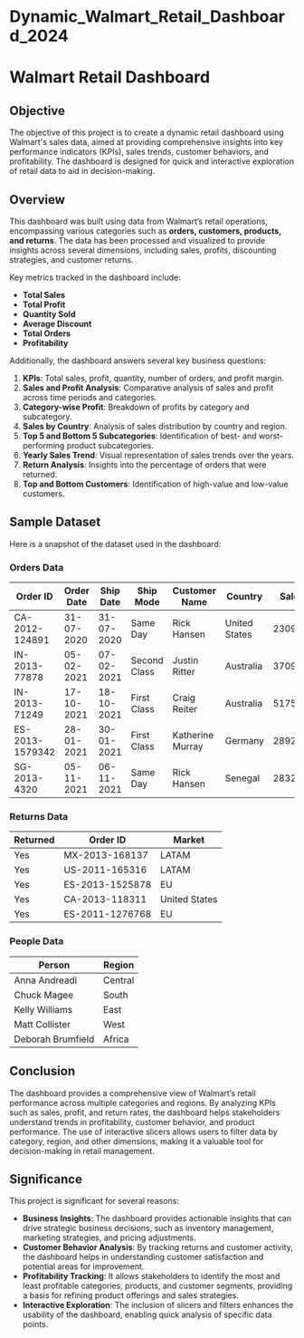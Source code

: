 # Dynamic_Walmart_Retail_Dashboard_2024


# Walmart Retail Dashboard

## Objective
The objective of this project is to create a dynamic retail dashboard using Walmart's sales data, aimed at providing comprehensive insights into key performance indicators (KPIs), sales trends, customer behaviors, and profitability. The dashboard is designed for quick and interactive exploration of retail data to aid in decision-making.

## Overview
This dashboard was built using data from Walmart’s retail operations, encompassing various categories such as **orders, customers, products, and returns**. The data has been processed and visualized to provide insights across several dimensions, including sales, profits, discounting strategies, and customer returns.

Key metrics tracked in the dashboard include:
- **Total Sales**
- **Total Profit**
- **Quantity Sold**
- **Average Discount**
- **Total Orders**
- **Profitability**

Additionally, the dashboard answers several key business questions:
1. **KPIs**: Total sales, profit, quantity, number of orders, and profit margin.
2. **Sales and Profit Analysis**: Comparative analysis of sales and profit across time periods and categories.
3. **Category-wise Profit**: Breakdown of profits by category and subcategory.
4. **Sales by Country**: Analysis of sales distribution by country and region.
5. **Top 5 and Bottom 5 Subcategories**: Identification of best- and worst-performing product subcategories.
6. **Yearly Sales Trend**: Visual representation of sales trends over the years.
7. **Return Analysis**: Insights into the percentage of orders that were returned.
8. **Top and Bottom Customers**: Identification of high-value and low-value customers.

## Sample Dataset

Here is a snapshot of the dataset used in the dashboard:

### Orders Data

| Order ID       | Order Date  | Ship Date  | Ship Mode   | Customer Name    | Country        | Sales   | Profit   | Quantity | Category   |
|----------------|-------------|------------|-------------|------------------|----------------|---------|----------|----------|------------|
| CA-2012-124891 | 31-07-2020  | 31-07-2020 | Same Day    | Rick Hansen      | United States  | 2309.65 | 762.18   | 7        | Technology |
| IN-2013-77878  | 05-02-2021  | 07-02-2021 | Second Class| Justin Ritter    | Australia      | 3709.39 | -288.76  | 9        | Furniture  |
| IN-2013-71249  | 17-10-2021  | 18-10-2021 | First Class | Craig Reiter     | Australia      | 5175.17 | 919.97   | 9        | Technology |
| ES-2013-1579342| 28-01-2021  | 30-01-2021 | First Class | Katherine Murray | Germany        | 2892.51 | -96.54   | 5        | Technology |
| SG-2013-4320   | 05-11-2021  | 06-11-2021 | Same Day    | Rick Hansen      | Senegal        | 2832.96 | 311.52   | 8        | Technology |

### Returns Data

| Returned | Order ID       | Market        |
|----------|----------------|---------------|
| Yes      | MX-2013-168137  | LATAM         |
| Yes      | US-2011-165316  | LATAM         |
| Yes      | ES-2013-1525878 | EU            |
| Yes      | CA-2013-118311  | United States |
| Yes      | ES-2011-1276768 | EU            |

### People Data

| Person           | Region   |
|------------------|----------|
| Anna Andreadi    | Central  |
| Chuck Magee      | South    |
| Kelly Williams   | East     |
| Matt Collister   | West     |
| Deborah Brumfield| Africa   |

## Conclusion
The dashboard provides a comprehensive view of Walmart’s retail performance across multiple categories and regions. By analyzing KPIs such as sales, profit, and return rates, the dashboard helps stakeholders understand trends in profitability, customer behavior, and product performance. The use of interactive slicers allows users to filter data by category, region, and other dimensions, making it a valuable tool for decision-making in retail management.

## Significance
This project is significant for several reasons:
- **Business Insights**: The dashboard provides actionable insights that can drive strategic business decisions, such as inventory management, marketing strategies, and pricing adjustments.
- **Customer Behavior Analysis**: By tracking returns and customer activity, the dashboard helps in understanding customer satisfaction and potential areas for improvement.
- **Profitability Tracking**: It allows stakeholders to identify the most and least profitable categories, products, and customer segments, providing a basis for refining product offerings and sales strategies.
- **Interactive Exploration**: The inclusion of slicers and filters enhances the usability of the dashboard, enabling quick analysis of specific data points.

